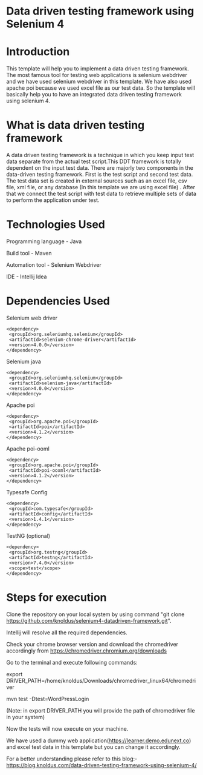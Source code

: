 # Data driven testing framework using Selenium 4
# Introduction
This template will help you to implement a data driven testing framework. The most famous tool for testing web applications is selenium webdriver and we have used selenium webdriver in this template. We have also used apache poi because we used excel file as our test data. So the template will basically help you to have an integrated data driven testing framework using selenium 4.
# What is data driven testing framework
A data driven testing framework is a technique in which you keep input test data separate from the actual test script.This DDT framework is totally dependent on the input test data. There are majorly two components in the data-driven testing framework. First is the test script and second test data.
The test data set is created in external sources such as an excel file, csv file, xml file, or any database (In this template we are using excel file) . After that we connect the test script with test data to retrieve multiple sets of data to perform the application under test.
# Technologies Used
Programming language - Java

Build tool - Maven

Automation tool - Selenium Webdriver

IDE - Intellij Idea
# Dependencies Used
Selenium web driver
```
<dependency>
 <groupId>org.seleniumhq.selenium</groupId>
 <artifactId>selenium-chrome-driver</artifactId>
 <version>4.0.0</version>
</dependency>
```

Selenium java
```
<dependency>
 <groupId>org.seleniumhq.selenium</groupId>
 <artifactId>selenium-java</artifactId>
 <version>4.0.0</version>
</dependency>
```

Apache poi
```
<dependency>
 <groupId>org.apache.poi</groupId>
 <artifactId>poi</artifactId>
 <version>4.1.2</version>
</dependency>
```

Apache poi-ooml
```
<dependency>
 <groupId>org.apache.poi</groupId>
 <artifactId>poi-ooxml</artifactId>
 <version>4.1.2</version>
</dependency>
```

Typesafe Config
```
<dependency>
 <groupId>com.typesafe</groupId>
 <artifactId>config</artifactId>
 <version>1.4.1</version>
</dependency>
```

TestNG (optional)
```
<dependency>
 <groupId>org.testng</groupId>
 <artifactId>testng</artifactId>
 <version>7.4.0</version>
 <scope>test</scope>
</dependency>
```
# Steps for execution
Clone the repository on your local system by using command "git clone https://github.com/knoldus/selenium4-datadriven-framework.git".

Intellij will resolve all the required dependencies.

Check your chrome browser version and download the chromedriver accordingly from https://chromedriver.chromium.org/downloads

Go to the terminal and execute following commands:

export DRIVER_PATH=/home/knoldus/Downloads/chromedriver_linux64/chromedriver

mvn test -Dtest=WordPressLogin

(Note: in export DRIVER_PATH you will provide the path of chromedriver file in your system)
 
Now the tests will now execute on your machine.

We have used a dummy web application(https://learner.demo.edunext.co) and excel test data in this template but you can change it accordingly.

For a better understanding please refer to this blog:-
https://blog.knoldus.com/data-driven-testing-framework-using-selenium-4/
